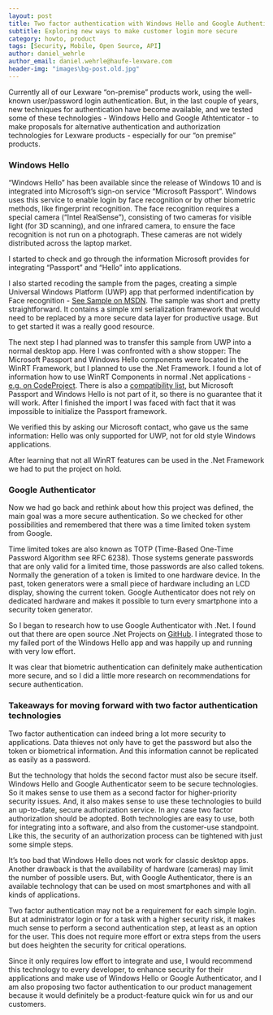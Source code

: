 ```yaml
---
layout: post
title: Two factor authentication with Windows Hello and Google Authenticator 
subtitle: Exploring new ways to make customer login more secure
category: howto, product
tags: [Security, Mobile, Open Source, API]
author: daniel_wehrle
author_email: daniel.wehrle@haufe-lexware.com
header-img: "images\bg-post.old.jpg"
---
```


Currently all of our Lexware “on-premise” products work, using the well-known user/password login authentication. But, in the last couple of years, new techniques for authentication have become available, and we tested some of these technologies - Windows Hello and Google Athtenticator - to make proposals for alternative authentication and authorization technologies for Lexware products - especially for our “on premise” products.

### Windows Hello

“Windows Hello” has been available since the release of Windows 10 and is integrated into Microsoft’s sign-on service “Microsoft Passport”. Windows uses this service to enable login by face recognition or by other biometric methods, like fingerprint recognition. The face recognition requires a special camera (“Intel RealSense”), consisting of two cameras for visible light (for 3D scanning), and one infrared camera, to ensure the face recognition is not run on a photograph. These cameras are not widely distributed across the laptop market.

I started to check and go through the information Microsoft provides for integrating “Passport” and “Hello” into applications.

I also started recoding the sample from the pages, creating a simple Universal Windows Platform (UWP) app that performed indentification by Face recognition - [See Sample on MSDN](https://msdn.microsoft.com/en-us/windows/uwp/security/microsoft-passport-login-auth-service). The sample was short and pretty straightforward. It contains a simple xml serialization framework that would need to be replaced by a more secure data layer for productive usage. But to get started it was a really good resource.

The next step I had planned was to transfer this sample from UWP into a normal desktop app. Here I was confronted with a show stopper: The Microsoft Passport and Windows Hello components were located in the WinRT Framework, but I planned to use the .Net Framework. I found a lot of information how to use WinRT Components in normal .Net applications - [e.g. on CodeProject](http://www.codeproject.com/Articles/457335/How-to-call-WinRT-APIs-from-NET-desktop-apps). There is also a [compatibility list](https://msdn.microsoft.com/en-us/library/windows/desktop/dn554295(v=vs.85).aspx), but Microsoft Passport and Windows Hello is not part of it, so there is no guarantee that it will work. After I finished the import I was faced with fact that it was impossible to initialize the Passport framework. 

We verified this by asking our Microsoft contact, who gave us the same information: Hello was only supported for UWP, not for old style Windows applications.

After learning that not all WinRT features can be used in the .Net Framework we had to put the project on hold.

### Google Authenticator

Now we had go back and rethink about how this project was defined, the main goal was a more secure authentication. So we checked for other possibilities and remembered that there was a time limited token system from Google. 

Time limited tokes are also known as TOTP (Time-Based One-Time Password Algorithm see RFC 6238). Those systems generate passwords that are only valid for a limited time, those passwords are also called tokens. Normally the generation of a token is limited to one hardware device. In the past, token generators were a small piece of hardware including an LCD display, showing the current token. Google Authenticator does not rely on dedicated hardware and makes it possible to turn every smartphone into a security token generator.

So I began to research how to use Google Authenticator with .Net. I found out that there are open source .Net Projects on [GitHub](https://github.com/brandonpotter/GoogleAuthenticator). I integrated those to my failed port of the Windows Hello app and was happily up and running with very low effort.

It was clear that biometric authentication can definitely make authentication more secure, and so I did a little more research on recommendations for secure authentication. 

### Takeaways for moving forward with two factor authentication technologies

Two factor authentication can indeed bring a lot more security to applications. Data thieves not only have to get the password but also the token or biometrical information. And this information cannot be replicated as easily as a password.  

But the technology that holds the second factor must also be secure itself. Windows Hello and Google Authenticator seem to be secure technologies. So it makes sense to use them as a second factor for higher-priority security issues. And, it also makes sense to use these technologies to build an up-to-date, secure authorization service. In any case two factor authorization should be adopted. Both technologies are easy to use, both for integrating into a software, and also from the customer-use standpoint. Like this, the security of an authorization process can be tightened with just some simple steps. 

It’s too bad that Windows Hello does not work for classic desktop apps. Another drawback is that the availability of hardware (cameras) may limit the number of possible users. But, with Google Authenticator, there is an available technology that can be used on most smartphones and with all kinds of applications.

Two factor authentication may not be a requirement for each simple login. But at administrator login or for a task with a higher security risk, it makes much sense to perform a second authentication step, at least as an option for the user. This does not require more effort or extra steps from the users but does heighten the security for critical operations. 

Since it only requires low effort to integrate and use, I would recommend this technology to every developer, to enhance security for their applications and make use of Windows Hello or Google Authenticator, and I am also proposing two factor authentication to our product management because it would definitely be a product-feature quick win for us and our customers.